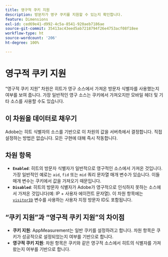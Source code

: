 ```yaml
---
title: 영구적 쿠키 지원
description: 방문자가 영구 쿠키를 지원할 수 있는지 확인합니다.
feature: Dimensions
exl-id: ced69e41-d992-4c5a-8541-920aeb7186ae
source-git-commit: 35413ac43eed5ab7218794f26e4753acf08f18ee
workflow-type: ht
source-wordcount: '206'
ht-degree: 100%

---
```


# 영구적 쿠키 지원

“영구적 쿠키 지원” 차원은 히트가 영구 소스에서 가져온 방문자 식별자를 사용했는지 여부를 보여 줍니다. 가장 일반적인 영구 소스는 쿠키에서 가져오지만 모바일 헤더 및 기타 소스를 사용할 수도 있습니다.

## 이 차원을 데이터로 채우기

Adobe는 히트 식별자의 소스를 기반으로 이 차원의 값을 서버측에서 결정합니다. 직접 설정하는 방법은 없습니다. 모든 구현에 대해 즉시 작동합니다.

## 차원 항목

* **`Enabled`**: 히트의 방문자 식별자가 일반적으로 영구적인 소스에서 가져온 것입니다. 가장 일반적인 예로는 `aid`, `fid` 또는 `mid` 쿼리 문자열 매개 변수가 있습니다. 이들 매개 변수는 쿠키에서 값을 가져오기 때문입니다.
* **`Disabled`**: 히트의 방문자 식별자가 Adobe가 영구적으로 인식하지 못하는 소스에서 가져온 것입니다(예: IP + 사용자 에이전트 문자열). 이 차원 항목에는 [`visitorID`](/help/implement/vars/config-vars/visitorid.md) 변수를 사용하는 사용자 지정 방문자 ID도 포함됩니다.

## “쿠키 지원”과 “영구적 쿠키 지원”의 차이점

* **쿠키 지원**: AppMeasurement는 일반 쿠키를 설정하려고 합니다. 차원 항목은 쿠키가 성공적으로 설정되었는지 여부를 기반으로 합니다.
* **영구적 쿠키 지원**: 차원 항목은 쿠키와 같은 영구적 소스에서 히트의 식별자를 가져왔는지 여부를 기반으로 합니다.
